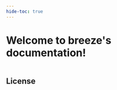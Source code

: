 ```yaml
---
hide-toc: true
---
```


# Welcome to breeze's documentation!

```{include} ../README.md
```

## License

```{include} ../LICENSE
```

